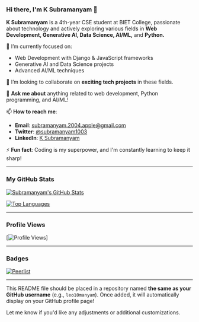 ### Hi there, I'm K Subramanyam 👋

**K Subramanyam** is a 4th-year CSE student at BIET College, passionate about technology and actively exploring various fields in **Web Development, Generative AI, Data Science, AI/ML,** and **Python.**

🔭 I’m currently focused on:
- Web Development with Django & JavaScript frameworks
- Generative AI and Data Science projects
- Advanced AI/ML techniques

👯 I’m looking to collaborate on **exciting tech projects** in these fields.

💬 **Ask me about** anything related to web development, Python programming, and AI/ML!

📫 **How to reach me**:
- **Email**: [subramanyam.2004.apple@gmail.com](mailto:subramanyam.2004.apple@gmail.com)
- **Twitter**: [@subramanyam1003](https://x.com/subramanyam1003)
- **LinkedIn**: [K Subramanyam](https://www.linkedin.com/in/k-s-935409232)

⚡ **Fun fact**: Coding is my superpower, and I'm constantly learning to keep it sharp!

---

### My GitHub Stats

[![Subramanyam's GitHub Stats](https://github-readme-stats.vercel.app/api?username=thekaranatic&show_icons=true&theme=tokyonight)](https://github.com/thekaranatic)

[![Top Languages](https://github-readme-stats.vercel.app/api/top-langs/?username=thekaranatic&layout=compact&theme=tokyonight)](https://github.com/thekaranatic)

---

### Profile Views

[![Profile Views](https://u8views.com/api/v1/github/profiles/your-github-username/views/day-week-month-total-count.svg)]

---

### Badges

[![Peerlist](https://github-readme-badge.peerlist.io/api/your-peerlist-username?style=for-the-badge)](https://peerlist.io/your-peerlist-username)

---

This README file should be placed in a repository named **the same as your GitHub username** (e.g., `leo10manyam`). Once added, it will automatically display on your GitHub profile page!

Let me know if you'd like any adjustments or additional customizations.
